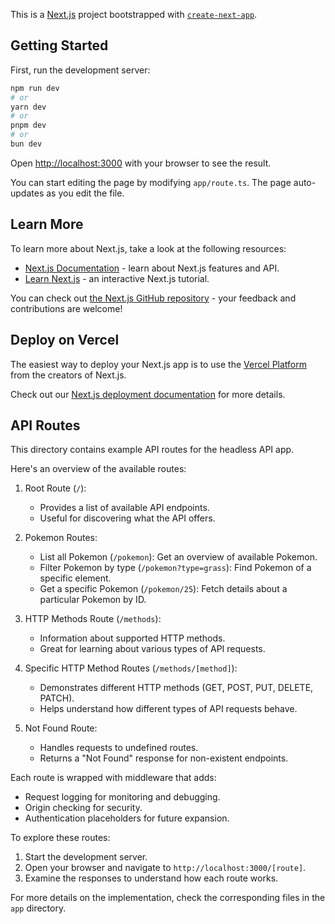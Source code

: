 This is a [Next.js](https://nextjs.org) project bootstrapped with [`create-next-app`](https://nextjs.org/docs/app/api-reference/create-next-app).

## Getting Started

First, run the development server:

```bash
npm run dev
# or
yarn dev
# or
pnpm dev
# or
bun dev
```

Open [http://localhost:3000](http://localhost:3000) with your browser to see the result.

You can start editing the page by modifying `app/route.ts`. The page auto-updates as you edit the file.

## Learn More

To learn more about Next.js, take a look at the following resources:

- [Next.js Documentation](https://nextjs.org/docs) - learn about Next.js features and API.
- [Learn Next.js](https://nextjs.org/learn) - an interactive Next.js tutorial.

You can check out [the Next.js GitHub repository](https://github.com/vercel/next.js) - your feedback and contributions are welcome!

## Deploy on Vercel

The easiest way to deploy your Next.js app is to use the [Vercel Platform](https://vercel.com/new?utm_medium=default-template&filter=next.js&utm_source=create-next-app&utm_campaign=create-next-app-readme) from the creators of Next.js.

Check out our [Next.js deployment documentation](https://nextjs.org/docs/app/building-your-application/deploying) for more details.

## API Routes

This directory contains example API routes for the headless API app.

Here's an overview of the available routes:

1. Root Route (`/`):

   - Provides a list of available API endpoints.
   - Useful for discovering what the API offers.

2. Pokemon Routes:

   - List all Pokemon (`/pokemon`): Get an overview of available Pokemon.
   - Filter Pokemon by type (`/pokemon?type=grass`): Find Pokemon of a specific element.
   - Get a specific Pokemon (`/pokemon/25`): Fetch details about a particular Pokemon by ID.

3. HTTP Methods Route (`/methods`):

   - Information about supported HTTP methods.
   - Great for learning about various types of API requests.

4. Specific HTTP Method Routes (`/methods/[method]`):

   - Demonstrates different HTTP methods (GET, POST, PUT, DELETE, PATCH).
   - Helps understand how different types of API requests behave.

5. Not Found Route:
   - Handles requests to undefined routes.
   - Returns a "Not Found" response for non-existent endpoints.

Each route is wrapped with middleware that adds:

- Request logging for monitoring and debugging.
- Origin checking for security.
- Authentication placeholders for future expansion.

To explore these routes:

1. Start the development server.
2. Open your browser and navigate to `http://localhost:3000/[route]`.
3. Examine the responses to understand how each route works.

For more details on the implementation, check the corresponding files in the `app` directory.
